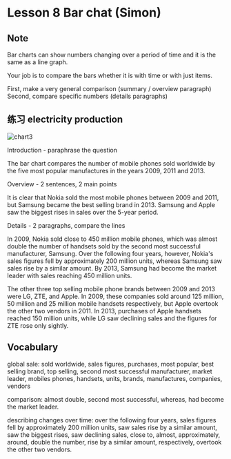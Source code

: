 # Lesson 8 Bar chat (Simon)

## Note

Bar charts can show numbers changing over a period of time and it is the same as a line graph.

Your job is to compare the bars whether it is with time or with just items.

First, make a very general comparison
(summary / overview paragraph)
Second, compare specific numbers
(details paragraphs)

## 练习 electricity production

![chart3](https://github.com/Liuhongzhi2018/LearningforIELTS/blob/main/Figures/chart5.PNG)

Introduction - paraphrase the question

The bar chart compares the number of mobile phones sold worldwide by the five most popular manufactures in the years 2009, 2011 and 2013.

Overview - 2 sentences, 2 main points

It is clear that Nokia sold the most mobile phones between 2009 and 2011, but Samsung became the best selling brand in 2013. Samsung and Apple saw the biggest rises in sales over the 5-year period.

Details - 2 paragraphs, compare the lines

In 2009, Nokia sold close to 450 million mobile phones, which was almost double the number of handsets sold by the second most successful manufacturer, Samsung. Over the following four years, however, Nokia's sales figures fell by approximately 200 million units, whereas Samsung saw sales rise by a similar amount. By 2013, Samsung had become the market leader with sales reaching 450 million units.

The other three top selling mobile phone brands between 2009 and 2013 were LG, ZTE, and Apple. In 2009, these companies sold around 125 million, 50 million and 25 million mobile handsets respectively, but Apple overtook the other two vendors in 2011. In 2013, purchases of Apple handsets reached 150 million units, while LG saw declining sales and the figures for ZTE rose only sightly.


## Vocabulary

global sale: sold worldwide, sales figures, purchases, most popular, best selling brand, top selling, second most successful manufacturer, market leader, mobiles phones, handsets, units, brands, manufactures, companies, vendors

comparison: almost double, second most successful, whereas, had become the market leader.

describing changes over time: over the following four years, sales figures fell by approximately 200 million units, saw sales rise by a similar amount, saw the biggest rises, saw declining sales, close to, almost, approximately, around, double the number, rise by a similar amount, respectively, overtook the other two vendors.
